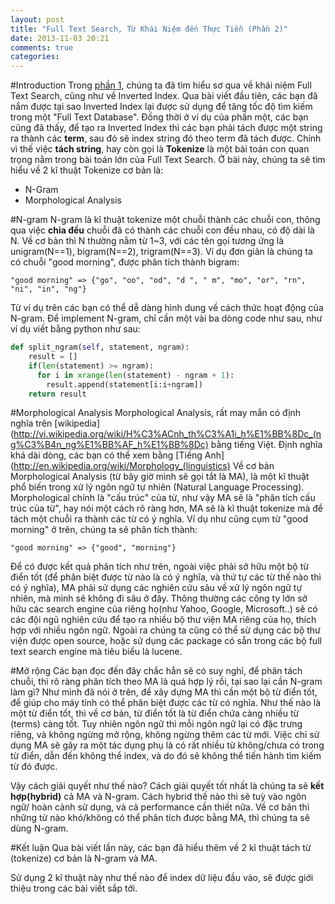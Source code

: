 ```yaml
---
layout: post
title: "Full Text Search, Từ Khái Niệm đến Thực Tiễn (Phần 2)"
date: 2013-11-03 20:21
comments: true
categories: 
---
```


#Introduction
Trong [phần 1](http://ktmt.github.io/blog/2013/10/27/full-text-search-engine/), chúng ta đã tìm hiểu sơ qua về khái niệm Full Text Search, cũng như về Inverted Index.
Qua bài viết đầu tiên, các bạn đã nắm được tại sao Inverted Index lại được sử dụng để tăng tốc độ tìm kiếm trong một "Full Text Database".
Đồng thời ở ví dụ của phần một, các bạn cũng đã thấy, để tạo ra Inverted Index thì các bạn phải tách được một string ra thành các **term**, sau đó sẽ index string đó theo term đã tách được. Chính vì thế việc **tách string**, hay còn gọi là **Tokenize** là một bài toán con quan trọng nằm trong bài toán lớn của Full Text Search.
Ở bài này, chúng ta sẽ tìm hiểu về 2 kĩ thuật Tokenize cơ bản là:

- N-Gram
- Morphological Analysis

#N-gram
N-gram là kĩ thuật tokenize một chuỗi thành các chuỗi con, thông qua việc **chia đều** chuỗi đã có thành các chuỗi con đều nhau, có độ dài là N.
Về cơ bản thì N thường nằm từ 1~3, với các tên gọi tương ứng là unigram(N==1), bigram(N==2), trigram(N==3).
Ví dụ đơn giản là chúng ta có chuỗi "good morning", được phân tích thành bigram:

```
"good morning" => {"go", "oo", "od", "d ", " m", "mo", "or", "rn", "ni", "in", "ng"}
```
Từ ví dụ trên các bạn có thể dễ dàng hình dung về cách thức hoạt động của N-gram.
Để implement N-gram, chỉ cần một vài ba dòng code như sau, như ví dụ viết bằng python như sau:

```python
def split_ngram(self, statement, ngram):
    result = []
    if(len(statement) >= ngram):
      for i in xrange(len(statement) - ngram + 1):
        result.append(statement[i:i+ngram])
    return result
```

#Morphological Analysis
Morphological Analysis, rất may mắn có định nghĩa trên [wikipedia](http://vi.wikipedia.org/wiki/H%C3%ACnh_th%C3%A1i_h%E1%BB%8Dc_(ng%C3%B4n_ng%E1%BB%AF_h%E1%BB%8Dc) bằng tiếng Việt.
Định nghĩa khá dài dòng, các bạn có thể xem bằng [Tiếng Anh](http://en.wikipedia.org/wiki/Morphology_(linguistics)
Về cơ bản Morphological Analysis (từ bây giờ mình sẽ gọi tắt là MA), là một kĩ thuật phổ biến trong xử lý ngôn ngữ tự nhiên (Natural Language Processing).
Morphological chính là "cấu trúc" của từ, như vậy MA sẽ là "phân tích cấu trúc của từ", hay nói một cách rõ ràng hơn, MA sẽ là kĩ thuật tokenize mà để tách một chuỗi ra thành các từ có ý nghĩa. Ví dụ như cũng cụm từ "good morning" ở trên, chúng ta sẽ phân tích thành:

```
"good morning" => {"good", "morning"}
```
Để có được kết quả phân tích như trên, ngoài việc phải sở hữu một bộ từ điển tốt (để phân biệt được từ nào là có ý nghĩa, và thứ tự các từ thế nào thì có ý nghĩa), MA phải sử dụng các nghiên cứu sâu về xử lý ngôn ngữ tự nhiên, mà mình sẽ không đi sâu ở đây.
Thông thường các công ty lớn sở hữu các search engine của riêng họ(như Yahoo, Google, Microsoft..) sẽ có các đội ngũ nghiên cứu để tạo ra nhiều bộ thư viện MA riêng của họ, thích hợp với nhiều ngôn ngữ.
Ngoài ra chúng ta cũng có thể sử dụng các bộ thư viện được open source, hoặc sử dụng các package có sẵn trong các bộ full text search engine mà tiêu biểu là lucene.

#Mở rộng
Các bạn đọc đến đây chắc hẳn sẽ có suy nghĩ, để phân tách chuỗi, thì rõ ràng phân tích theo MA là quá hợp lý rồi, tại sao lại cần N-gram làm gì?
Như mình đã nói ở trên, để xây dựng MA thì cần một bộ từ điển tốt, để giúp cho máy tính có thể phân biệt được các từ có nghĩa.
Như thế nào là một từ điển tốt, thì về cơ bản, từ điển tốt là từ điển chứa càng nhiều từ (terms) càng tốt.
Tuy nhiên ngôn ngữ thì mỗi ngôn ngữ lại có đặc trưng riêng, và không ngừng mở rộng, không ngừng thêm các từ mới.
Việc chỉ sử dụng MA sẽ gây ra một tác dụng phụ là có rất nhiều từ không/chưa có trong từ điển, dẫn đến không thể index, và do đó sẽ không thể tiến hành tìm kiếm từ đó được.

Vậy cách giải quyết như thế nào?
Cách giải quyết tốt nhất là chúng ta sẽ **kết hợp(hybrid)** cả MA và N-gram. Cách hybrid thế nào thì sẽ tuỳ vào ngôn ngữ/ hoàn cảnh sử dụng, và cả performance cần thiết nữa. Về cơ bản thì những từ nào khó/không có thể phân tích được bằng MA, thì chúng ta sẽ dùng N-gram.

#Kết luận
Qua bài viết lần này, các bạn đã hiểu thêm về 2 kĩ thuật tách từ (tokenize) cơ bản là N-gram và MA.

Sử dụng 2 kĩ thuật này như thế nào để index dữ liệu đầu vào, sẽ được giới thiệu trong các bài viết sắp tới.
